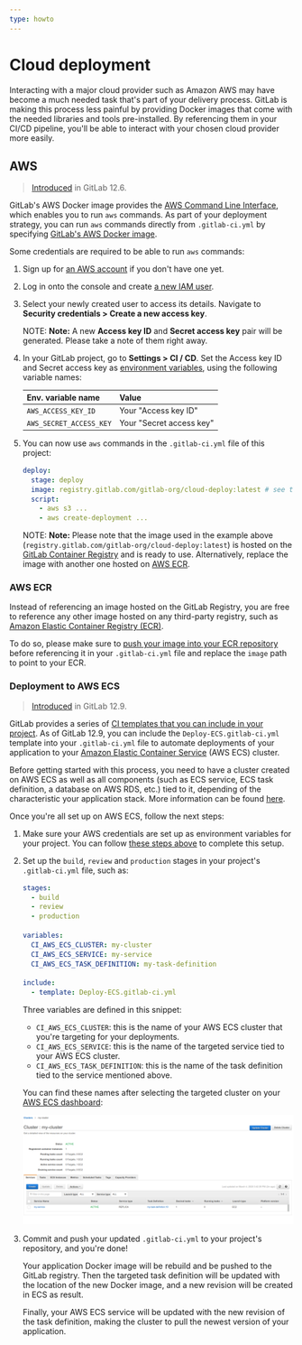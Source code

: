 ```yaml
---
type: howto
---
```


# Cloud deployment

Interacting with a major cloud provider such as Amazon AWS may have become a much needed task that's
part of your delivery process. GitLab is making this process less painful by providing Docker images
that come with the needed libraries and tools pre-installed.
By referencing them in your CI/CD pipeline, you'll be able to interact with your chosen
cloud provider more easily.

## AWS

> [Introduced](https://gitlab.com/gitlab-org/gitlab/issues/31167) in GitLab 12.6.

GitLab's AWS Docker image provides the [AWS Command Line Interface](https://aws.amazon.com/cli/),
which enables you to run `aws` commands. As part of your deployment strategy, you can run `aws` commands directly from
`.gitlab-ci.yml` by specifying [GitLab's AWS Docker image](https://gitlab.com/gitlab-org/cloud-deploy).

Some credentials are required to be able to run `aws` commands:

1. Sign up for [an AWS account](https://docs.aws.amazon.com/IAM/latest/UserGuide/getting-set-up.html) if you don't have one yet.
1. Log in onto the console and create [a new IAM user](https://console.aws.amazon.com/iam/home#/home).
1. Select your newly created user to access its details. Navigate to **Security credentials > Create a new access key**.

   NOTE: **Note:**
   A new **Access key ID** and **Secret access key** pair will be generated. Please take a note of them right away.

1. In your GitLab project, go to **Settings > CI / CD**. Set the Access key ID and Secret access key as [environment variables](../variables/README.md#gitlab-cicd-environment-variables), using the following variable names:

   | Env. variable name      | Value                    |
   |:------------------------|:-------------------------|
   | `AWS_ACCESS_KEY_ID`     | Your "Access key ID"     |
   | `AWS_SECRET_ACCESS_KEY` | Your "Secret access key" |

1. You can now use `aws` commands in the `.gitlab-ci.yml` file of this project:

   ```yml
   deploy:
     stage: deploy
     image: registry.gitlab.com/gitlab-org/cloud-deploy:latest # see the note below
     script:
       - aws s3 ...
       - aws create-deployment ...
   ```

   NOTE: **Note:**
   Please note that the image used in the example above
   (`registry.gitlab.com/gitlab-org/cloud-deploy:latest`) is hosted on the [GitLab
   Container Registry](../../user/packages/container_registry/index.md) and is
   ready to use. Alternatively, replace the image with another one hosted on [AWS ECR](#aws-ecr).

### AWS ECR

Instead of referencing an image hosted on the GitLab Registry, you are free to
reference any other image hosted on any third-party registry, such as
[Amazon Elastic Container Registry (ECR)](https://aws.amazon.com/ecr/).

To do so, please make sure to [push your image into your ECR
repository](https://docs.aws.amazon.com/AmazonECR/latest/userguide/docker-push-ecr-image.html)
before referencing it in your `.gitlab-ci.yml` file and replace the `image`
path to point to your ECR.

### Deployment to AWS ECS

> [Introduced](https://gitlab.com/gitlab-org/gitlab/issues/207962) in GitLab 12.9.

GitLab provides a series of [CI templates that you can include in your project](../yaml/README.md#include).
As of GitLab 12.9, you can include the `Deploy-ECS.gitlab-ci.yml` template into
your `.gitlab-ci.yml` file to automate deployments of your application to your
[Amazon Elastic Container Service](https://aws.amazon.com/ecs/) (AWS ECS) cluster.

Before getting started with this process, you need to have a cluster created on
AWS ECS as well as all components (such as ECS service, ECS task
definition, a database on AWS RDS, etc.) tied to it, depending of the
characteristic your application stack. More information can be found
[here](https://docs.aws.amazon.com/AmazonECS/latest/developerguide/Welcome.html).

Once you're all set up on AWS ECS, follow the next steps:

1. Make sure your AWS credentials are set up as environment variables for your
   project. You can follow [these steps above](#aws) to complete this setup.
1. Set up the `build`, `review` and `production` stages in your project's `.gitlab-ci.yml`
   file, such as:

   ```yml
   stages:
     - build
     - review
     - production

   variables:
     CI_AWS_ECS_CLUSTER: my-cluster
     CI_AWS_ECS_SERVICE: my-service
     CI_AWS_ECS_TASK_DEFINITION: my-task-definition

   include:
     - template: Deploy-ECS.gitlab-ci.yml
   ```

   Three variables are defined in this snippet:
     - `CI_AWS_ECS_CLUSTER`: this is the name of your AWS ECS cluster that you're
      targeting for your deployments.
     - `CI_AWS_ECS_SERVICE`: this is the name of the targeted service tied to
      your AWS ECS cluster.
     - `CI_AWS_ECS_TASK_DEFINITION`: this is the name of the task definition tied
      to the service mentioned above.

     You can find these names after selecting the targeted cluster on your [AWS ECS dashboard](https://console.aws.amazon.com/ecs/home):

     ![AWS ECS dashboard](../img/ecs_dashboard_v12_9.png)

1. Commit and push your updated `.gitlab-ci.yml` to your project's repository, and you're done!

   Your application Docker image will be rebuild and be pushed to the GitLab registry.
   Then the targeted task definition will be updated with the location of the new
   Docker image, and a new revision will be created in ECS as result.

   Finally, your AWS ECS service will be updated with the new revision of the
   task definition, making the cluster to pull the newest version of your
   application.
